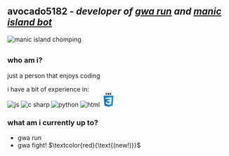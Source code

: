 ## avocado5182 - _developer of [gwa run](https://github.com/avocado5182/gwarun) and [manic island bot](https://github.com/avocado5182/manic-island-bot)_

![manic island chomping](https://camo.githubusercontent.com/d0e27f505fef14198d5b4c6075b15d6aa9c0fe8b0083e933a710c53288138e8d/68747470733a2f2f63646e2e646973636f72646170702e636f6d2f656d6f6a69732f3737393832383439353933323938313237392e6769663f763d31)

## <!-- like an <hr> (***) but the line is consistent with the line preceding it -->

### who am i?
just a person that enjoys coding

i have a bit of experience in: <br>
<img src="https://upload.wikimedia.org/wikipedia/commons/thumb/9/99/Unofficial_JavaScript_logo_2.svg/1024px-Unofficial_JavaScript_logo_2.svg.png" alt="js" width="32" height="32"> 
<img src="https://dannymcgee.gallerycdn.vsassets.io/extensions/dannymcgee/csharp-grammar-extended/1.1.1/1576121453694/Microsoft.VisualStudio.Services.Icons.Default" alt="c sharp" width="32" height="32"> 
<img src="https://cdn3.iconfinder.com/data/icons/logos-and-brands-adobe/512/267_Python-512.png" alt="python" width="32" height="32">
<img src="https://cdn.iconscout.com/icon/free/png-256/html-59-225995.png" alt="html" width="32" height="32">
<img src="https://raw.githubusercontent.com/github/explore/6c6508f34230f0ac0d49e847a326429eefbfc030/topics/css/css.png" alt="css" width="32" height="32">

### what am i currently up to?
- gwa run
- gwa fight! $\textcolor{red}{\text{(new!)}}$

